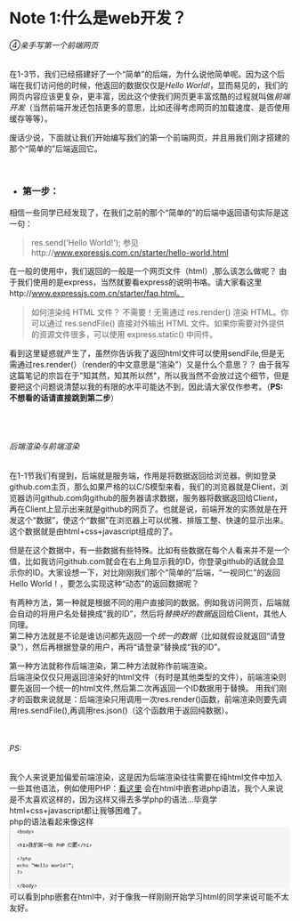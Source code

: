 # Note 1:什么是web开发？

###### ④亲手写第一个前端网页
在1-3节，我们已经搭建好了一个“简单”的后端，为什么说他简单呢。因为这个后端在我们访问他的时候，他返回的数据仅仅是*Hello World!*，显而易见的，我们的网页内容应该更复杂，更丰富，因此这个使我们网页更丰富炫酷的过程就叫做*前端开发*（当然前端开发还包括更多的意思，比如还得考虑网页的加载速度、是否使用缓存等等）。

废话少说，下面就让我们开始编写我们的第一个前端网页，并且用我们刚才搭建的那个“简单的”后端返回它。

<br />

- ### 第一步：

相信一些同学已经发现了，在我们之前的那个“简单的”的后端中返回语句实际是这一句：

>res.send('Hello World!'); 参见http://www.expressjs.com.cn/starter/hello-world.html

在一般的使用中，我们返回的一般是一个网页文件（html）,那么该怎么做呢？ 由于我们使用的是express，当然就要看express的说明书咯。请大家看这里http://www.expressjs.com.cn/starter/faq.html。
> 如何渲染纯 HTML 文件？
不需要！无需通过 res.render() 渲染 HTML。你可以通过 res.sendFile() 直接对外输出 HTML 文件。如果你需要对外提供的资源文件很多，可以使用 express.static() 中间件。

看到这里疑惑就产生了，虽然你告诉我了返回html文件可以使用sendFile,但是无需通过res.render(）（render的中文意思是“渲染”）又是什么个意思？？ 由于我写这篇笔记的宗旨在于"知其然，知其所以然"，所以我当然不会放过这个细节，但是要把这个问题说清楚以我的有限的水平可能达不到，因此请大家仅作参考。（**PS:不想看的话请直接跳到第二步**）

<br/>
<br/>

###### 后端渲染与前端渲染
在1-1节我们有提到，后端就是服务端，作用是将数据返回给浏览器。例如登录github.com主页，那么如果严格的以C/S模型来看，我们的浏览器就是Client，浏览器访问github.com向github的服务器请求数据，服务器将数据返回给Client，再在Client上显示出来就是github的网页了。也就是说，前端开发的实质就是在开发这个“数据”，使这个“数据”在浏览器上可以优雅、排版工整、快速的显示出来。这个数据就是由html+css+javascript组成的了。

但是在这个数据中，有一些数据有些特殊。比如有些数据在每个人看来并不是一个值，比如我访问github.com就会在右上角显示我的ID，你登录github的话就会显示你的ID。大家设想一下，对比刚刚我们那个“简单的”后端，“一视同仁”的返回 Hello World！，要怎么实现这种“动态”的返回数据呢？ 

有两种方法，第一种就是根据不同的用户直接同的数据。例如我访问网页，后端就会自动的将用户名处替换成“我的ID”，然后将*替换好的数据*返回给Client，其他人同理。<br/>
第二种方法就是不论是谁访问都先返回一个*统一的数据*（比如就假设就返回“请登录”），然后再根据登录的用户，再将“请登录”替换成“我的ID”。

第一种方法就称作后端渲染，第二种方法就称作前端渲染。<br>
后端渲染仅仅只用返回渲染好的html文件（有时是其他类型的文件），前端渲染则要先返回一个统一的html文件,然后第二次再返回一个ID数据用于替换。
用我们刚才的函数来说就是：后端渲染只用调用一次res.render()函数，前端渲染则要先调用res.sendFile(),再调用res.json()（这个函数用于返回纯数据）。

<br/>

###### PS:
我个人来说更加偏爱前端渲染，这是因为后端渲染往往需要在纯html文件中加入一些其他语法，例如使用PHP：[看这里](http://www.w3school.com.cn/php/php_syntax.asp)  会在html中嵌套进php语法，我个人来说是不太喜欢这样的，因为这样又得去多学php的语法...毕竟学html+css+javascript都让我够困难了。<br/>
php的语法看起来像这样 ![php](./note1-4_phpExample.png)
可以看到php嵌套在html中，对于像我一样刚刚开始学习html的同学来说可能不太友好。




